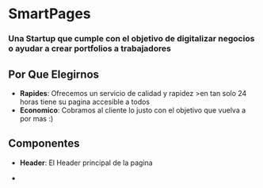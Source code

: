 # SmartPages
### Una Startup que cumple con el objetivo de digitalizar negocios o ayudar a crear portfolios a trabajadores

## Por Que Elegirnos
- **Rapides**: Ofrecemos un servicio de calidad y rapidez >en tan solo 24 horas tiene su pagina accesible a todos
- **Economico**: Cobramos al cliente lo justo con el objetivo que vuelva a por mas :)


## Componentes
- **Header**: El Header principal de la pagina

- 
